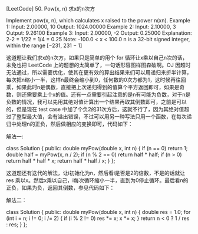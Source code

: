 [LeetCode] 50. Pow(x, n) 求x的n次方 

 
Implement pow(x, n), which calculates x raised to the power n(xn).
Example 1:
Input: 2.00000, 10
Output: 1024.00000
Example 2:
Input: 2.10000, 3
Output: 9.26100
Example 3:
Input: 2.00000, -2
Output: 0.25000
Explanation: 2-2 = 1/22 = 1/4 = 0.25
Note:
-100.0 < x < 100.0
n is a 32-bit signed integer, within the range [−231, 231 − 1]
  
这道题让我们求x的n次方，如果只是简单的用个 for 循环让x乘以自己n次的话，未免也把 LeetCode 上的题想的太简单了，一句话形容图样图森破啊。OJ 因超时无法通过，所以需要优化，使其在更有效的算出结果来们可以用递归来折半计算，每次把n缩小一半，这样n最终会缩小到0，任何数的0次方都为1，这时候再往回乘，如果此时n是偶数，直接把上次递归得到的值算个平方返回即可，如果是奇数，则还需要乘上个x的值。还有一点需要引起注意的是n有可能为负数，对于n是负数的情况，我可以先用其绝对值计算出一个结果再取其倒数即可，之前是可以的，但是现在 test case 中加了个负2的31次方后，这就不行了，因为其绝对值超过了整型最大值，会有溢出错误，不过可以用另一种写法只用一个函数，在每次递归中处理n的正负，然后做相应的变换即可，代码如下：
 
解法一:

class Solution {
public:
    double myPow(double x, int n) {
        if (n == 0) return 1;
        double half = myPow(x, n / 2);
        if (n % 2 == 0) return half * half;
        if (n > 0) return half * half * x;
        return half * half / x;
    }
};

 
这道题还有迭代的解法，让i初始化为n，然后看i是否是2的倍数，不是的话就让 res 乘以x。然后x乘以自己，i每次循环缩小一半，直到为0停止循环。最后看n的正负，如果为负，返回其倒数，参见代码如下：
 
解法二：

class Solution {
public:
    double myPow(double x, int n) {
        double res = 1.0;
        for (int i = n; i != 0; i /= 2) {
            if (i % 2 != 0) res *= x;
            x *= x;
        }
        return n < 0 ? 1 / res : res;
    }
};